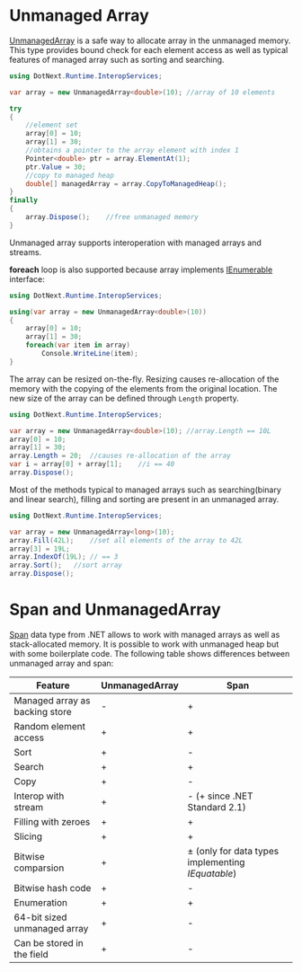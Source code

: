 Unmanaged Array
====
[UnmanagedArray](../../api/DotNext.Runtime.InteropServices.UnmanagedArray-1.yml) is a safe way to allocate array in the unmanaged memory. This type provides bound check for each element access as well as typical features of managed array such as sorting and searching.

```csharp
using DotNext.Runtime.InteropServices;

var array = new UnmanagedArray<double>(10); //array of 10 elements

try
{
    //element set
    array[0] = 10;
    array[1] = 30;
    //obtains a pointer to the array element with index 1
    Pointer<double> ptr = array.ElementAt(1);
    ptr.Value = 30;
    //copy to managed heap
    double[] managedArray = array.CopyToManagedHeap();
}
finally
{
    array.Dispose();    //free unmanaged memory
}
```

Unmanaged array supports interoperation with managed arrays and streams.

**foreach** loop is also supported because array implements [IEnumerable](https://docs.microsoft.com/en-us/dotnet/api/system.collections.generic.ienumerable-1) interface:
```csharp
using DotNext.Runtime.InteropServices;

using(var array = new UnmanagedArray<double>(10))
{
    array[0] = 10;
    array[1] = 30;
    foreach(var item in array)
        Console.WriteLine(item);
}
```

The array can be resized on-the-fly. Resizing causes re-allocation of the memory with the copying of the elements from the original location. The new size of the array can be defined through `Length` property.

```csharp
using DotNext.Runtime.InteropServices;

var array = new UnmanagedArray<double>(10); //array.Length == 10L
array[0] = 10;
array[1] = 30;
array.Length = 20;  //causes re-allocation of the array
var i = array[0] + array[1];    //i == 40
array.Dispose();
```

Most of the methods typical to managed arrays such as searching(binary and linear search), filling and sorting are present in an unmanaged array. 
```csharp
using DotNext.Runtime.InteropServices;

var array = new UnmanagedArray<long>(10);
array.Fill(42L);    //set all elements of the array to 42L
array[3] = 19L;
array.IndexOf(19L); // == 3
array.Sort();   //sort array
array.Dispose();
```

# Span and UnmanagedArray
[Span](https://docs.microsoft.com/en-us/dotnet/api/system.span-1) data type from .NET allows to work with managed arrays as well as stack-allocated memory. It is possible to work with unmanaged heap but with some boilerplate code. The following table shows differences between unmanaged array and span:

| Feature | UnmanagedArray | Span |
| ---- | ---- | ---- |
| Managed array as backing store | - | + |
| Random element access | + | + |
| Sort | + | - |
| Search | + | + |
| Copy | + | - |
| Interop with stream | + | - (+ since .NET Standard 2.1) |
| Filling with zeroes | + | + |
| Slicing | + | + |
| Bitwise comparsion | + | ± (only for data types implementing _IEquatable_) |
| Bitwise hash code | + | - |
| Enumeration | + | + |
| 64-bit sized unmanaged array | + | - |
| Can be stored in the field | + | - |